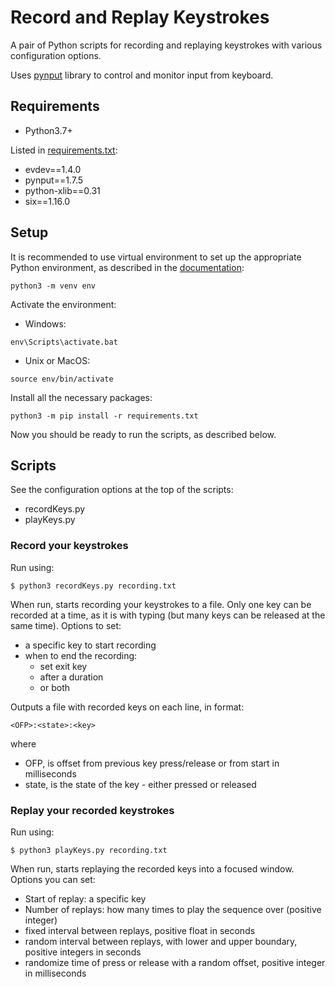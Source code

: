 Record and Replay Keystrokes
============================

A pair of Python scripts for recording and replaying keystrokes with various 
configuration options.

Uses [pynput](https://pypi.org/project/pynput/) library to control and 
monitor input from keyboard.

## Requirements
- Python3.7+

Listed in [requirements.txt](requirements.txt):
- evdev==1.4.0
- pynput==1.7.5
- python-xlib==0.31
- six==1.16.0

## Setup
It is recommended to use virtual environment to set up the appropriate Python 
environment, as described in the [documentation](https://docs.python.org/3/tutorial/venv.html):
```
python3 -m venv env
```
Activate the environment:
* Windows:
```
env\Scripts\activate.bat
```
* Unix or MacOS:
```
source env/bin/activate
```
Install all the necessary packages:
```
python3 -m pip install -r requirements.txt
```
Now you should be ready to run the scripts, as described below.

## Scripts
See the configuration options at the top of the scripts:
- recordKeys.py
- playKeys.py

### Record your keystrokes
Run using:
```
$ python3 recordKeys.py recording.txt
```
When run, starts recording your keystrokes to a file. Only one key can be 
recorded at a time, as it is with typing (but many keys can be released at the 
same time).
Options to set:
- a specific key to start recording
- when to end the recording: 
    - set exit key
    - after a duration
    - or both

Outputs a file with recorded keys on each line, in format:
```
<OFP>:<state>:<key>
```
where 
- OFP, is offset from previous key press/release or from start in milliseconds
- state, is the state of the key - either pressed or released

### Replay your recorded keystrokes
Run using:
```
$ python3 playKeys.py recording.txt
```
When run, starts replaying the recorded keys into a focused window.
Options you can set:
- Start of replay: a specific key
- Number of replays: how many times to play the sequence over (positive integer)
- fixed interval between replays, positive float in seconds
- random interval between replays, with lower and upper boundary, positive 
    integers in seconds
- randomize time of press or release with a random offset, positive integer
    in milliseconds


